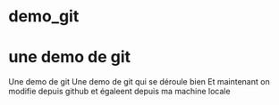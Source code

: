 # demo_git
une demo de git
===========
Une demo de git 
Une demo de git qui se déroule bien 
Et maintenant on modifie depuis github
et égaleent depuis ma machine locale
